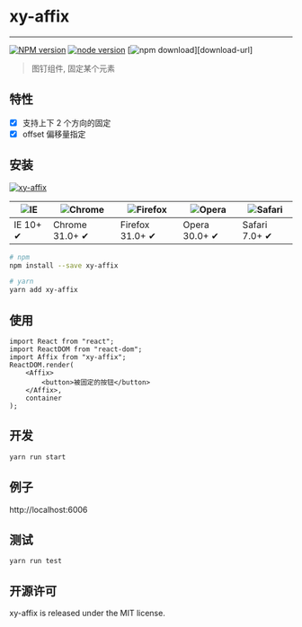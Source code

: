# xy-affix

---

[![NPM version][npm-image]][npm-url]
[![node version][node-image]][node-url]
[![npm download][download-image]][download-url]

[npm-image]: http://img.shields.io/npm/v/xy-affix.svg?style=flat-square
[npm-url]: http://npmjs.org/package/xy-affix
[node-image]: https://img.shields.io/badge/node.js-%3E=_0.10-green.svg?style=flat-square
[node-url]: http://nodejs.org/download/
[download-image]: https://img.shields.io/npm/dm/xy-affix.svg?style=flat-square

> 图钉组件, 固定某个元素

## 特性

-   [x] 支持上下 2 个方向的固定
-   [x] offset 偏移量指定

## 安装

[![xy-affix](https://nodei.co/npm/xy-affix.png)](https://npmjs.org/package/xy-affix)

| ![IE](https://github.com/alrra/browser-logos/blob/master/src/edge/edge_48x48.png?raw=true) | ![Chrome](https://github.com/alrra/browser-logos/blob/master/src/chrome/chrome_48x48.png?raw=true) | ![Firefox](https://github.com/alrra/browser-logos/blob/master/src/firefox/firefox_48x48.png?raw=true) | ![Opera](https://github.com/alrra/browser-logos/blob/master/src/opera/opera_48x48.png?raw=true) | ![Safari](https://github.com/alrra/browser-logos/blob/master/src/safari/safari_48x48.png?raw=true) |
| ------------------------------------------------------------------------------------------ | -------------------------------------------------------------------------------------------------- | ----------------------------------------------------------------------------------------------------- | ----------------------------------------------------------------------------------------------- | -------------------------------------------------------------------------------------------------- |
| IE 10+ ✔                                                                                   | Chrome 31.0+ ✔                                                                                     | Firefox 31.0+ ✔                                                                                       | Opera 30.0+ ✔                                                                                   | Safari 7.0+ ✔                                                                                      |

```sh
# npm
npm install --save xy-affix

# yarn
yarn add xy-affix
```

## 使用

```tsx
import React from "react";
import ReactDOM from "react-dom";
import Affix from "xy-affix";
ReactDOM.render(
    <Affix>
        <button>被固定的按钮</button>
    </Affix>,
    container
);
```

## 开发

```sh
yarn run start
```

## 例子

http://localhost:6006

## 测试

```
yarn run test
```

## 开源许可

xy-affix is released under the MIT license.
